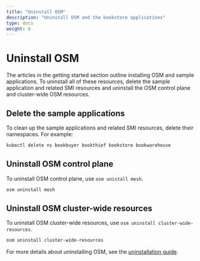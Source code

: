 ```yaml
---
title: "Uninstall OSM"
description: "Uninstall OSM and the bookstore applications"
type: docs
weight: 6
---
```


# Uninstall OSM

The articles in the getting started section outline installing OSM and sample applications. To uninstall all of these resources, delete the sample application and related SMI resources and uninstall the OSM control plane and cluster-wide OSM resources.

## Delete the sample applications

To clean up the sample applications and related SMI resources, delete their namespaces. For example:

```bash
kubectl delete ns bookbuyer bookthief bookstore bookwarehouse
```

## Uninstall OSM control plane

To uninstall OSM control plane, use `osm unistall mesh`.

```bash
osm uninstall mesh
```

## Uninstall OSM cluster-wide resources

To uninstall OSM cluster-wide resources, use `osm uninstall cluster-wide-resources`.

```bash
osm uninstall cluster-wide-resources
```

For more details about uninstalling OSM, see the [uninstallation guide](/docs/guides/uninstall/).

